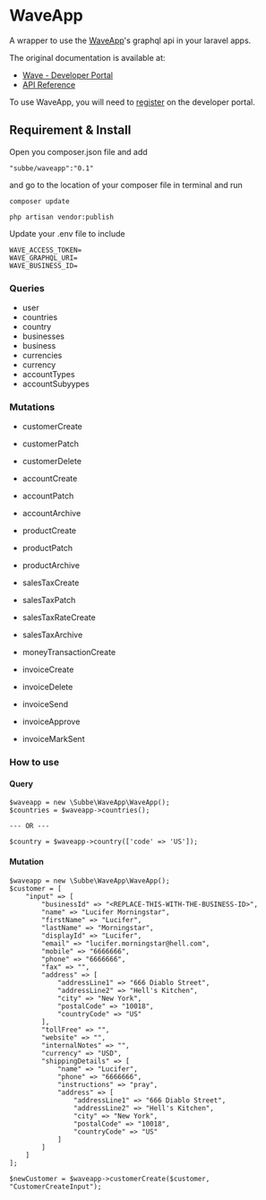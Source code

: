 # WaveApp

A wrapper to use the [WaveApp][wave-app]'s graphql api in your laravel apps.

The original documentation is available at: 
- [Wave - Developer Portal][wave-documentation-url]
- [API Reference][wave-api-schema]

To use WaveApp, you will need to [register][wave-create-an-app] on the developer portal.


## Requirement & Install
Open you composer.json file and add
```
"subbe/waveapp":"0.1"
```
and go to the location of your composer file in terminal and run
```
composer update

php artisan vendor:publish
```

Update your .env file to include 
```
WAVE_ACCESS_TOKEN=
WAVE_GRAPHQL_URI=
WAVE_BUSINESS_ID=
```



### Queries

- user
- countries
- country
- businesses
- business
- currencies
- currency
- accountTypes
- accountSubyypes

### Mutations

- customerCreate
- customerPatch
- customerDelete

- accountCreate
- accountPatch
- accountArchive

- productCreate
- productPatch
- productArchive

- salesTaxCreate
- salesTaxPatch
- salesTaxRateCreate
- salesTaxArchive

- moneyTransactionCreate

- invoiceCreate
- invoiceDelete
- invoiceSend
- invoiceApprove
- invoiceMarkSent

### How to use

#### Query
```
$waveapp = new \Subbe\WaveApp\WaveApp();
$countries = $waveapp->countries();

--- OR ---

$country = $waveapp->country(['code' => 'US']);
```

#### Mutation
```
$waveapp = new \Subbe\WaveApp\WaveApp();
$customer = [
    "input" => [
        "businessId" => "<REPLACE-THIS-WITH-THE-BUSINESS-ID>",
        "name" => "Lucifer Morningstar",
        "firstName" => "Lucifer",
        "lastName" => "Morningstar",
        "displayId" => "Lucifer",
        "email" => "lucifer.morningstar@hell.com",
        "mobile" => "6666666",
        "phone" => "6666666",
        "fax" => "",
        "address" => [
            "addressLine1" => "666 Diablo Street",
            "addressLine2" => "Hell's Kitchen",
            "city" => "New York",
            "postalCode" => "10018",
            "countryCode" => "US"
        ],
        "tollFree" => "",
        "website" => "",
        "internalNotes" => "",
        "currency" => "USD",
        "shippingDetails" => [
            "name" => "Lucifer",
            "phone" => "6666666",
            "instructions" => "pray",
            "address" => [
                "addressLine1" => "666 Diablo Street",
                "addressLine2" => "Hell's Kitchen",
                "city" => "New York",
                "postalCode" => "10018",
                "countryCode" => "US"
            ]
        ]
    ] 
];

$newCustomer = $waveapp->customerCreate($customer, "CustomerCreateInput");
```

[wave-app]: https://www.waveapps.com/
[wave-documentation-url]: https://developer.waveapps.com/hc/en-us/categories/360001114072
[wave-api-schema]: https://developer.waveapps.com/hc/en-us/articles/360019968212-API-Reference
[wave-create-an-app]: https://developer.waveapps.com/hc/en-us/sections/360003012132-Create-an-App